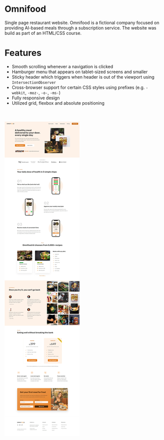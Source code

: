 # Omnifood
Single page restaurant website. Omnifood is a fictional company focused on providing AI-based meals through a subscription service.
The website was build as part of an HTML/CSS course.

# Features

- Smooth scrolling whenever a navigation is clicked
- Hamburger menu that appears on tablet-sized screens and smaller
- Sticky header which triggers when header is out of the viewport using `IntersectionObserver`
- Cross-browser support for certain CSS styles using prefixes (e.g. `-webkit`, `-moz-`, `-o-`, `-ms-`)
- Fully responsive design
- Utilized grid, flexbox and absolute positioning

<img src="img/screenshot.webp" style="max-width:100%; margin-top: 2.4rem;" />